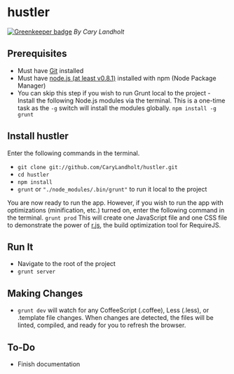 # hustler

[![Greenkeeper badge](https://badges.greenkeeper.io/CaryLandholt/hustler.svg)](https://greenkeeper.io/)
*By Cary Landholt*

## Prerequisites
* Must have [Git](http://git-scm.com/) installed
* Must have [node.js (at least v0.8.1)](http://nodejs.org/) installed with npm (Node Package Manager)
* You can skip this step if you wish to run Grunt local to the project - Install the following Node.js modules via the terminal.  This is a one-time task as the `-g` switch will install the modules globally.  `npm install -g grunt`

## Install hustler
Enter the following commands in the terminal.
* `git clone git://github.com/CaryLandholt/hustler.git`
* `cd hustler`
* `npm install`
* `grunt` or `"./node_modules/.bin/grunt"` to run it local to the project

You are now ready to run the app.
However, if you wish to run the app with optimizations (minification, etc.) turned on, enter the following command in the terminal.
`grunt prod`
This will create one JavaScript file and one CSS file to demonstrate the power of [r.js](http://requirejs.org/docs/optimization.html), the build optimization tool for RequireJS.

## Run It
* Navigate to the root of the project
* `grunt server`

## Making Changes
* `grunt dev` will watch for any CoffeeScript (.coffee), Less (.less), or .template file changes.  When changes are detected, the files will be linted, compiled, and ready for you to refresh the browser.

## To-Do
* Finish documentation